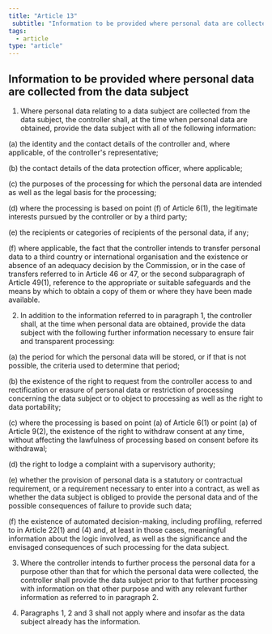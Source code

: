 ```yaml
---
title: "Article 13"
 subtitle: "Information to be provided where personal data are collected from the data subject"
tags:
  - article
type: "article"
---
```

## Information to be provided where personal data are collected from the data subject

1. Where personal data relating to a data subject are collected from the data subject, the controller shall, at the time when personal data are obtained, provide the data subject with all of the following information:

(a) the identity and the contact details of the controller and, where applicable, of the controller's representative;

(b) the contact details of the data protection officer, where applicable;

(c) the purposes of the processing for which the personal data are intended as well as the legal basis for the processing;

(d) where the processing is based on point (f) of Article 6(1), the legitimate interests pursued by the controller or by a third party;

(e) the recipients or categories of recipients of the personal data, if any;

(f) where applicable, the fact that the controller intends to transfer personal data to a third country or international organisation and the existence or absence of an adequacy decision by the Commission, or in the case of transfers referred to in Article 46 or 47, or the second subparagraph of Article 49(1), reference to the appropriate or suitable safeguards and the means by which to obtain a copy of them or where they have been made available.

2. In addition to the information referred to in paragraph 1, the controller shall, at the time when personal data are obtained, provide the data subject with the following further information necessary to ensure fair and transparent processing:

(a) the period for which the personal data will be stored, or if that is not possible, the criteria used to determine that period;

(b) the existence of the right to request from the controller access to and rectification or erasure of personal data or restriction of processing concerning the data subject or to object to processing as well as the right to data portability;

(c) where the processing is based on point (a) of Article 6(1) or point (a) of Article 9(2), the existence of the right to withdraw consent at any time, without affecting the lawfulness of processing based on consent before its withdrawal;

(d) the right to lodge a complaint with a supervisory authority;

(e) whether the provision of personal data is a statutory or contractual requirement, or a requirement necessary to enter into a contract, as well as whether the data subject is obliged to provide the personal data and of the possible consequences of failure to provide such data;

(f) the existence of automated decision-making, including profiling, referred to in Article 22(1) and (4) and, at least in those cases, meaningful information about the logic involved, as well as the significance and the envisaged consequences of such processing for the data subject.

3. Where the controller intends to further process the personal data for a purpose other than that for which the personal data were collected, the controller shall provide the data subject prior to that further processing with information on that other purpose and with any relevant further information as referred to in paragraph 2.

4. Paragraphs 1, 2 and 3 shall not apply where and insofar as the data subject already has the information.
